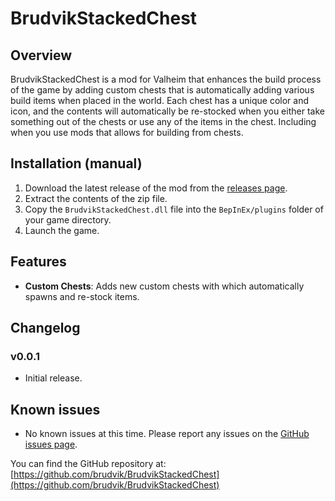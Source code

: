 # BrudvikStackedChest

## Overview
BrudvikStackedChest is a mod for Valheim that enhances the build process of the game by adding custom chests that is automatically adding various build items when placed
in the world. Each chest has a unique color and icon, and the contents will automatically be re-stocked when you either take something out of the chests
or use any of the items in the chest. Including when you use mods that allows for building from chests.

## Installation (manual)
1. Download the latest release of the mod from the [releases page](https://github.com/brudvik/BrudvikStackedChest/releases).
2. Extract the contents of the zip file.
3. Copy the `BrudvikStackedChest.dll` file into the `BepInEx/plugins` folder of your game directory.
4. Launch the game.

## Features
- **Custom Chests**: Adds new custom chests with which automatically spawns and re-stock items.

## Changelog
### v0.0.1
- Initial release.

## Known issues
- No known issues at this time. Please report any issues on the [GitHub issues page](https://github.com/brudvik/BrudvikStackedChest/issues).

You can find the GitHub repository at: [https://github.com/brudvik/BrudvikStackedChest](https://github.com/brudvik/BrudvikStackedChest)

